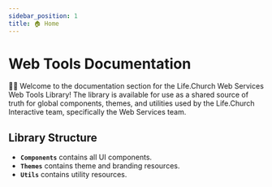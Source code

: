 ```yaml
---
sidebar_position: 1
title: 🏠 Home
---
```


# Web Tools Documentation

👋🏻 Welcome to the documentation section for the Life.Church Web Services Web Tools Library! The library is available for use as a shared source of truth for global components, themes, and utilities used by the Life.Church Interactive team, specifically the Web Services team.

## Library Structure

- **`Components`** contains all UI components.
- **`Themes`** contains theme and branding resources.
- **`Utils`** contains utility resources.
